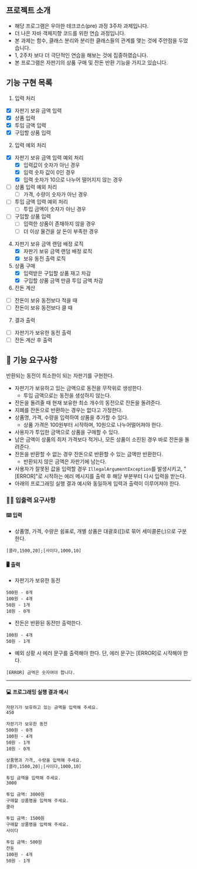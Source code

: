 
## 프로젝트 소개

- 해당 프로그램은 우아한 테크코스(pre) 과정 3주차 과제입니다.
- 더 나은 자바 객체지향 코드를 위한 연습 과정입니다.
- 본 과제는 함수, 클래스 분리와 분리한 클래스들의 관계를 맺는 것에 주안점을 두었습니다.
- 1, 2주차 보다 더 극단적인 연습을 해보는 것에 집중하였습니다.
- 본 프로그램은 자판기의 상품 구매 및 잔돈 반환 기능을 가지고 있습니다. 

## 기능 구현 목록

1. 입력 처리 
  - [x] 자판기 보유 금액 입력
  - [x] 상품 입력 
  - [x] 투입 금액 입력
  - [x] 구입할 상품 입력
2. 입력 예외 처리
  - [x] 자판기 보유 금액 입력 예외 처리
    - [x] 입력값이 숫자가 아닌 경우
    - [x] 입력 숫자 값이 0인 경우
    - [x] 입력 숫자가 10으로 나누어 떨어지지 않는 경우
  - [ ] 상품 입력 예외 처리
    - [ ] 가격, 수량이 숫자가 아닌 경우 
  - [ ] 투입 금액 입력 예외 처리
    - [ ] 투입 금액이 숫자가 아닌 경우
  - [ ] 구입할 상품 입력
    - [ ] 입력한 상품이 존재하지 않을 경우
    - [ ] 더 이상 물건을 살 돈이 부족한 경우
4. 자판기 보유 금액 랜덤 배정 로직
   - [x] 자판기 보유 금액 랜덤 배정 로직
   - [x] 보유 동전 출력 로직
5. 상품 구매 
    - [x] 입력받은 구입할 상품 재고 차감
    - [x] 구입할 상품 금액 만큼 투입 금액 차감 
6. 잔돈 계산
  - [ ] 잔돈이 보유 동전보다 적을 때
  - [ ] 잔돈이 보유 동전보다 클 때
7. 결과 출력 
  - [ ] 자판기가 보유한 동전 출력
  - [ ] 잔돈 계산 후 출력

## 🚀 기능 요구사항

반환되는 동전이 최소한이 되는 자판기를 구현한다.

- 자판기가 보유하고 있는 금액으로 동전을 무작위로 생성한다.
    - 투입 금액으로는 동전을 생성하지 않는다.
- 잔돈을 돌려줄 때 현재 보유한 최소 개수의 동전으로 잔돈을 돌려준다.
- 지폐를 잔돈으로 반환하는 경우는 없다고 가정한다.
- 상품명, 가격, 수량을 입력하여 상품을 추가할 수 있다.
    - 상품 가격은 100원부터 시작하며, 10원으로 나누어떨어져야 한다.
- 사용자가 투입한 금액으로 상품을 구매할 수 있다.
- 남은 금액이 상품의 최저 가격보다 적거나, 모든 상품이 소진된 경우 바로 잔돈을 돌려준다.
- 잔돈을 반환할 수 없는 경우 잔돈으로 반환할 수 있는 금액만 반환한다.
    - 반환되지 않은 금액은 자판기에 남는다.
- 사용자가 잘못된 값을 입력할 경우 `IllegalArgumentException`를 발생시키고, "[ERROR]"로 시작하는 에러 메시지를 출력 후 해당 부분부터 다시 입력을 받는다.
- 아래의 프로그래밍 실행 결과 예시와 동일하게 입력과 출력이 이루어져야 한다.

### ✍🏻 입출력 요구사항

#### ⌨️ 입력

- 상품명, 가격, 수량은 쉼표로, 개별 상품은 대괄호([])로 묶어 세미콜론(;)으로 구분한다.

```
[콜라,1500,20];[사이다,1000,10]
```

#### 🖥 출력

- 자판기가 보유한 동전

```
500원 - 0개
100원 - 4개
50원 - 1개
10원 - 0개
```

- 잔돈은 반환된 동전만 출력한다.

```
100원 - 4개
50원 - 1개
```

- 예외 상황 시 에러 문구를 출력해야 한다. 단, 에러 문구는 [ERROR]로 시작해야 한다.

```
[ERROR] 금액은 숫자여야 합니다.
```

---

#### 💻 프로그래밍 실행 결과 예시

```
자판기가 보유하고 있는 금액을 입력해 주세요.
450

자판기가 보유한 동전
500원 - 0개
100원 - 4개
50원 - 1개
10원 - 0개

상품명과 가격, 수량을 입력해 주세요.
[콜라,1500,20];[사이다,1000,10]

투입 금액을 입력해 주세요.
3000

투입 금액: 3000원
구매할 상품명을 입력해 주세요.
콜라

투입 금액: 1500원
구매할 상품명을 입력해 주세요.
사이다

투입 금액: 500원
잔돈
100원 - 4개
50원 - 1개

```
